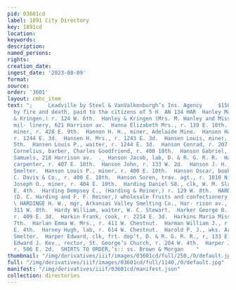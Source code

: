 ```yaml
---
pid: 03601cd
label: 1891 City Directory
key: 1891cd
location: 
keywords: 
description: 
named_persons: 
rights: 
creation_date: 
ingest_date: '2023-08-09'
format: 
source: 
order: '3601'
layout: cmhc_item
text: ";     Leadville by Steel & VanValkenburgh’s Ins. Agency     $150 000 t osses
  by fire and death, paid to the citizens of 5 H  AN 134 HAR  Hanley Maud Mrs., (Hanley
  & Kringen,) r. 124 W. 6th.  Hanley & Kringen (Mrs. M. Hanley and Miss L. Kringen,)
  mil- linery, 621 Harrison av.  Hanna Elizabeth Mrs., r. 139 E. 10th.  Hannah William,
  miner, r. 428 E. 9th.  Hannon H. H., miner, Adelaide Mine.  Hansen Hans &., lab,
  r. 1244 E. 3d.  Hansen H. Mrs., r. 1243 E. 3d.  Hansen Louis, miner, bds. 300 E.
  5th.  Hansen Louis P., waiter, r. 1244 E. 3d.  Hanson Conrad, r. 207 E. 7th.  Hanson
  Cornelius, barber, Charles Goodfriend, r. 400 10th.  Hanson Gabriel, tailor, L.
  Samuels, 218 Harrison av.  ._ Hanson Jacob, lab, D. & R. G. R. R.  Hanson John,
  carpenter, r. 407 E. 10th.  Hanson John, r. 133 W. 2d.  Hanson J. H., lab, American
  Smelter.  Hanson Louis P., miner, r. 400 E. 10th.  Hanson Oscar, bookbinder, C.
  C. Davis & Co., r. 400 E. 10th.  Hanson Soren, trav. agt., r. 1010 N. Poplar.  Hanway
  Joseph O., miner, r. 404 E. 10th.  Harding Daniel S8., clk, W. M. Slatore, r. 2254
  E. 4th.  Harding Dempsey C., (Harding & Reiner,) r. 129 W. 8th.  HARDING & REINER,
  (D. C. Harding and F. F. Reiner,) wholesale fruits and confectionery, 142 E. 5th.
  \ HARDINGE H. W., mgr, Arkansas Valley Smelting Co., Har- rison av., cor. Elm, r.
  311 W. 8th.  Hardy William, waiter, W. C. Stewart.  Harker George B., (Smith & Harker,)
  r. 409 E. 3d.  Harkin Frank, cook, r. 2214 E. 3d.  Harkins Maria Miss, r. 304 W.
  7th.  Harlan Emma W. Mrs., r. 411 W. Chestnut.  Harman William J., r. rear 3234
  E. 4th.  Harney Hugh, lab, r. 614 W. Chestnut.  Harold P. J., wks. Arkansas Valley
  Smelter.  Harper Edward, clk, frt. dep’t, D. & R. G. R. R., r, 133 E. 11th.  Harper
  Edward J. Kev., rector, St. George’s Church, r. 204 W. 4th.  Harper John, miner,
  r. 506 E. 2d.  SHIRTS TO ORDER,’s:: ss. Brown & Morgan    "
thumbnail: "/img/derivatives/iiif/images/03601cd/full/250,/0/default.jpg"
full: "/img/derivatives/iiif/images/03601cd/full/1140,/0/default.jpg"
manifest: "/img/derivatives/iiif/03601cd/manifest.json"
collection: directories
---
```


